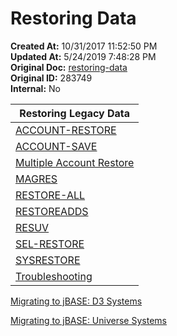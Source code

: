 # Restoring Data

**Created At:** 10/31/2017 11:52:50 PM  
**Updated At:** 5/24/2019 7:48:28 PM  
**Original Doc:** [restoring-data](https://docs.jbase.com/49275-restore/restoring-data)  
**Original ID:** 283749  
**Internal:** No  



| **Restoring Legacy Data** |
| --- |
| [ACCOUNT-RESTORE](./../account-restore) | Restore from account save. |
| [ACCOUNT-SAVE](./../account-save) | Creates an SMA compatible account save. |
| [Multiple Account Restore](./../../multiple-account-restore) | Restore from a multiple account save (M-A-S). |
| [MAGRES](./../magres-utility) | Restore from a MAGSAVE. |
| [RESTORE-ALL](./../restore-all) | Restore from a Sequoia file save. |
| [RESTOREADDS](./../restoreadds) | Restore from an ADDS account save. |
| [RESUV](./../resuv) | Restore from a Universe UVBACKUP. |
| [SEL-RESTORE](./../sel-restore) | Restore specific files and records from account save and file save. |
| [SYSRESTORE](./../sysrestore) | Restore from a file save. |
| [Troubleshooting](./../../troubleshooting) | Common tape problems. |




[Migrating to jBASE: D3 Systems](./../../../migrating-to-jbase-d3-systems)

[Migrating to jBASE: Universe Systems](./../../../migrating-to-jbase-universe-systems)
